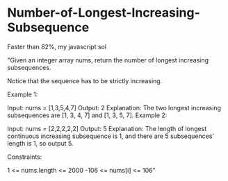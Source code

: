 # Number-of-Longest-Increasing-Subsequence
Faster than 82%, my javascript sol

"Given an integer array nums, return the number of longest increasing subsequences.

Notice that the sequence has to be strictly increasing.

 

Example 1:

Input: nums = [1,3,5,4,7]
Output: 2
Explanation: The two longest increasing subsequences are [1, 3, 4, 7] and [1, 3, 5, 7].
Example 2:

Input: nums = [2,2,2,2,2]
Output: 5
Explanation: The length of longest continuous increasing subsequence is 1, and there are 5 subsequences' length is 1, so output 5.

 

Constraints:

1 <= nums.length <= 2000
-106 <= nums[i] <= 106"
